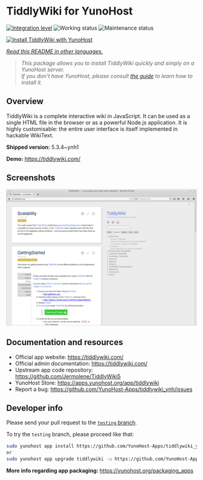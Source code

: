 <!--
N.B.: This README was automatically generated by <https://github.com/YunoHost/apps/tree/master/tools/readme_generator>
It shall NOT be edited by hand.
-->

# TiddlyWiki for YunoHost

[![Integration level](https://dash.yunohost.org/integration/tiddlywiki.svg)](https://ci-apps.yunohost.org/ci/apps/tiddlywiki/) ![Working status](https://ci-apps.yunohost.org/ci/badges/tiddlywiki.status.svg) ![Maintenance status](https://ci-apps.yunohost.org/ci/badges/tiddlywiki.maintain.svg)

[![Install TiddlyWiki with YunoHost](https://install-app.yunohost.org/install-with-yunohost.svg)](https://install-app.yunohost.org/?app=tiddlywiki)

*[Read this README in other languages.](./ALL_README.md)*

> *This package allows you to install TiddlyWiki quickly and simply on a YunoHost server.*  
> *If you don't have YunoHost, please consult [the guide](https://yunohost.org/install) to learn how to install it.*

## Overview

TiddlyWiki is a complete interactive wiki in JavaScript. It can be used as a single HTML file in the browser or as a powerful Node.js application. It is highly customisable: the entire user interface is itself implemented in hackable WikiText.

**Shipped version:** 5.3.4~ynh1

**Demo:** <https://tiddlywiki.com/>

## Screenshots

![Screenshot of TiddlyWiki](./doc/screenshots/screenshot.png)

## Documentation and resources

- Official app website: <https://tiddlywiki.com/>
- Official admin documentation: <https://tiddlywiki.com/>
- Upstream app code repository: <https://github.com/Jermolene/TiddlyWiki5>
- YunoHost Store: <https://apps.yunohost.org/app/tiddlywiki>
- Report a bug: <https://github.com/YunoHost-Apps/tiddlywiki_ynh/issues>

## Developer info

Please send your pull request to the [`testing` branch](https://github.com/YunoHost-Apps/tiddlywiki_ynh/tree/testing).

To try the `testing` branch, please proceed like that:

```bash
sudo yunohost app install https://github.com/YunoHost-Apps/tiddlywiki_ynh/tree/testing --debug
or
sudo yunohost app upgrade tiddlywiki -u https://github.com/YunoHost-Apps/tiddlywiki_ynh/tree/testing --debug
```

**More info regarding app packaging:** <https://yunohost.org/packaging_apps>
